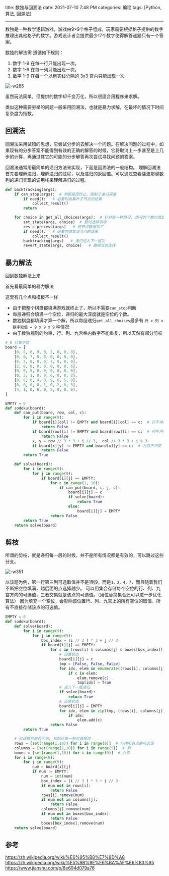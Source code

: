 title: 数独与回溯法
date: 2021-07-10 7:48 PM
categories: 编程
tags: [Python, 算法, 回溯法]

----

数独是一种数学逻辑游戏，游戏由9×9个格子组成，玩家需要根据格子提供的数字推理出其他格子的数字。游戏设计者会提供最少17个数字使得解答谜题只有一个答案。

数独的解法需 遵循如下规则：
1. 数字 1-9 在每一行只能出现一次。
2. 数字 1-9 在每一列只能出现一次。
3. 数字 1-9 在每一个以粗实线分隔的 3x3 宫内只能出现一次。
<!--more-->
![-w285](http://image.runjf.com/mweb/2021-07-11-16259930856620.jpg)

虽然玩法简单，但提供的数字却千变万化，所以很适合用程序来求解。

类似这种需要穷举的问题一般采用回溯法，也就是暴力求解，在最坏的情况下时间复杂度为指数。

## 回溯法
回溯法采用试错的思想，它尝试分步的去解决一个问题。在解决问题的过程中，如果现有的分步答案不能得到有效的正确的解答的时候，它将取消上一步甚至是上几步的计算，再通过其它的可能的分步解答再次尝试寻找问题的答案。

回溯法通常用最简单的递归方法来实现，下面是回溯法的一般结构。
理解回溯法首先要理解递归，理解递归的过程，以及递归的返回值。可以通过查看斐波那契数列的递归实现的调用栈来理解递归的过程。

```Python
def backtracking(args):
    if can_stop(args):  # 判断是否终止，限制了递归深度
        if need():   # 必要时收集叶子节点的结果
            collect_result()
        return

    for choice in get_all_choices(args):  # 针对每一种情况, 情况的个数也就是每一层的广度
        set_state(args, choice)  # 暂时选择该项
        res = process(args)   # 该节点数据加工
        if need():   # 必要时收集该节点的结果
            collect_result()
        backtracking(args)   # 递归进入下一层次
        revert_state(args, choice)   # 撤销当前选择
```

## 暴力解法
回到数独解法上来

首先看最简单的暴力解法

这里有几个点和模板不一样
- 由于把整个棋盘都填满游戏就终止了，所以不需要`can_stop`判断
- 每层递归会填满一个空位，递归的最大深度就是空位的个数。
- 数独棋盘都填满才算一个解，所以每层递归`get_all_choices`最多有 `行 x 列 x 数字取值 = 9 x 9 x 9` 种情况
- 由于数独规则的约束，行、列、九宫格内数字不能重复，所以天然有部分剪枝

```Python
# 0 代表空位
board = [
    [0, 8, 6, 9, 0, 2, 0, 0, 0],
    [0, 0, 7, 0, 0, 0, 0, 0, 0],
    [5, 2, 0, 0, 0, 7, 0, 0, 0],
    [2, 0, 0, 0, 0, 0, 0, 0, 6],
    [0, 0, 5, 0, 0, 0, 0, 0, 0],
    [0, 3, 1, 0, 0, 6, 0, 8, 2],
    [0, 0, 0, 4, 0, 9, 6, 5, 0],
    [0, 0, 0, 0, 1, 0, 2, 0, 3],
    [4, 1, 0, 6, 0, 5, 0, 0, 0],
]

EMPTY = 0
def sodoku(board):
    def can_put(board, row, col, c):
        for i in range(9):
            if board[i][col] != EMPTY and board[i][col] == c:  # 行不冲突
                return False
            if board[row][i] != EMPTY and board[row][i] == c:  # 列不冲突
                return False
            x, y = row // 3 * 3 + i // 3,  col // 3 * 3 + i % 3
            if board[x][y] != EMPTY and board[x][y] == c:  # 九宫不冲突
                return False
        return True

    def solve(board):
        for i in range(9):
            for j in range(9):
                if board[i][j] == EMPTY:
                    for c in range(1, 10):
                        if can_put(board, i, j, c):
                            board[i][j] = c
                            if solve(board):
                                return True
                            else:
                                board[i][j] = EMPTY
                    return False
        return True
    return solve(board)
```

## 剪枝
所谓的剪枝，就是递归每一层的时候，并不是所有情况都是有效的，可以跳过这些分支。

![-w351](http://image.runjf.com/mweb/2021-07-11-16260036519609.jpg)

以该题为例，第一行第三列可选取值并不是1到9，而是`1，2，4，7`，而且随着我们不断把空位填满，越后面的点选择越少。
可以用集合存储每个空位的行、列、九宫方向的可选值，三者交集就是该点的可选值。（用位替换集合还可以进一步优化算法）
因为填充一个空位，会影响该位置行、列、九宫上的所有空位的取值，所有不直接存储该点的可选值。


```Python
EMPTY = 0
def sodoku(board):
    def solve(board):
        for i in range(9):
            for j in range(9):
                box_index = (i // 3 ) * 3 + j // 3
                if board[i][j] == EMPTY:
                    for c in (rows[i] & columns[j] & boxes[box_index]):    # 通过集合来剪枝
                        # 设置状态
                        board[i][j] = c
                        tmp = [False, False, False]
                        for idx, elem in enumerate((rows[i], columns[j], boxes[box_index])):
                            if c in elem:
                                elem.remove(c)
                                tmp[idx] = True
                        # 进入下一层递归
                        if solve(board):
                            return True
                        # 还原状态
                        board[i][j] = EMPTY
                        for idx, elem in zip(tmp, (rows[i], columns[j], boxes[box_index])):
                            if idx:
                                elem.add(c)
                    return False
        return True

    # 验证题目是否合法, 初始化每一格可选择项
    rows = [set(range(1,10)) for i in range(9)]  # 行内所有点的可选值
    columns = [set(range(1,10)) for i in range(9)]  # 列
    boxes = [set(range(1,10)) for i in range(9)]  # 九宫
    for i in range(9):
        for j in range(9):
            num = board[i][j]
            if num != EMPTY:
                num = int(num)
                box_index = (i // 3 ) * 3 + j // 3
                if num not in rows[i]:
                    return False
                rows[i].remove(num)
                if num not in columns[j]:
                    return False
                columns[j].remove(num)
                if num not in boxes[box_index]:
                    return False
                boxes[box_index].remove(num)
    return solve(board)
```

## 参考
https://zh.wikipedia.org/wiki/%E6%95%B8%E7%8D%A8
https://zh.wikipedia.org/wiki/%E5%9B%9E%E6%BA%AF%E6%B3%95
https://www.jianshu.com/p/8e694d079a76
